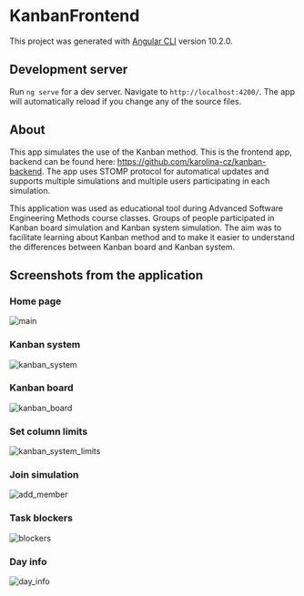 # KanbanFrontend

This project was generated with [Angular CLI](https://github.com/angular/angular-cli) version 10.2.0.

## Development server

Run `ng serve` for a dev server. Navigate to `http://localhost:4200/`. The app will automatically reload if you change any of the source files.

## About 

This app simulates the use of the Kanban method. This is the frontend app, backend can be found here: https://github.com/karolina-cz/kanban-backend. The app uses STOMP protocol for automatical updates and supports multiple simulations and multiple users participating in each simulation. 

This application was used as educational tool during Advanced Software Engineering Methods course classes. Groups of people participated in Kanban board simulation and Kanban system simulation. The aim was to facilitate learning about Kanban method and to make it easier to understand the differences between Kanban board and Kanban system.

## Screenshots from the application

### Home page
![main](https://user-images.githubusercontent.com/48332322/155301035-c1812083-3d08-44a4-b76d-f2a4fa9d11c4.png)

### Kanban system
![kanban_system](https://user-images.githubusercontent.com/48332322/155301025-775854ea-e3d1-4e1a-b9cc-1693a92c691c.png)

### Kanban board
![kanban_board](https://user-images.githubusercontent.com/48332322/155301055-2a1a15dd-76c3-4595-bdad-e7e5a57d044f.png)

### Set column limits
![kanban_system_limits](https://user-images.githubusercontent.com/48332322/155301029-59df629a-5f82-4620-a681-e04e6b69515a.png)

### Join simulation
![add_member](https://user-images.githubusercontent.com/48332322/155301040-4b16bca8-192a-4c6d-bfa5-9ffed95173a4.png)

### Task blockers
![blockers](https://user-images.githubusercontent.com/48332322/155301045-3af76b21-f5b2-4007-b4d6-0048d82a4677.png)

### Day info
![day_info](https://user-images.githubusercontent.com/48332322/155301051-9a899459-de0b-4013-8aba-706fc747e9f0.png)
